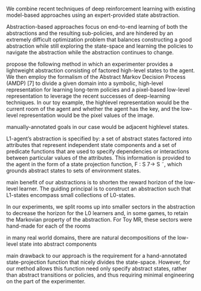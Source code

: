 We combine recent techniques of deep reinforcement learning with existing model-based approaches using an expert-provided state abstraction. 

Abstraction-based approaches focus on end-to-end learning of both the abstractions and the resulting sub-policies, and are hindered by an extremely difficult optimization problem that balances constructing a good abstraction while still exploring the state-space and learning the policies to navigate the abstraction while the abstraction continues to change.

propose the following method in which an experimenter provides a lightweight abstraction consisting of factored high-level states to the agent. We then employ the formalism of the Abstract Markov Decision Process (AMDP) [7] to divide a given domain into a symbolic, high-level representation for learning long-term policies and a pixel-based low-level representation to leverage the recent successes of deep-learning techniques. In our toy example, the highlevel representation would be the current room of the agent and whether the agent has the key, and the low-level representation would be the pixel values of the image.

manually-annotated goals in our case would be adjacent highlevel states.

L1-agent’s abstraction is specified by: a set of abstract states factored into attributes that represent independent state components and a set of predicate functions that are used to specify dependencies or interactions between particular values of the attributes. This information is provided to the agent in the form of a state projection function, F : S 7→ S ˜, which grounds abstract states to sets of environment states. 

main benefit of our abstractions is to shorten the reward horizon of the low-level learner. The guiding principal is to construct an abstraction such that L1-states encompass small collections of L0-states. 

In our experiments, we split rooms up into smaller sectors in the abstraction to decrease the horizon for the L0 learners and, in some games, to retain the Markovian property of the abstraction. For Toy MR, these sectors were hand-made for each of the rooms 

in many real world domains, there are natural decompositions of the low-level state into abstract components

main drawback to our approach is the requirement for a hand-annotated state-projection function that nicely divides the state-space. However, for our method allows this function need only specify abstract states, rather than abstract transitions or policies, and thus requiring minimal engineering on the part of the experimenter.
